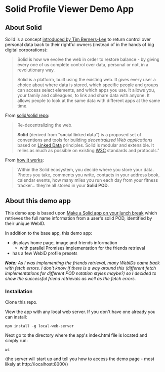 # Solid Profile Viewer Demo App


## About Solid


Solid is a concept [introduced by Tim Berners-Lee](https://www.inrupt.com/blog/one-small-step-for-the-web) to return control over personal data back to their rightful owners (instead of in the hands of big digital corporations):

> Solid is how we evolve the web in order to restore balance - by giving every one of us complete control over data, personal or not, in a revolutionary way.
>
> Solid is a platform, built using the existing web. It gives every user a choice about where data is stored, which specific people and groups can access select elements, and which apps you use. It allows you, your family and colleagues, to link and share data with anyone. It allows people to look at the same data with different apps at the same time.

From [solid/solid repo](https://github.com/solid/solid):

> Re-decentralizing the web.
>
> **Solid** (derived from "**so**cial **li**nked **d**ata") is a proposed set of conventions and tools for building *decentralized Web applications* based on [Linked Data](http://www.w3.org/DesignIssues/LinkedData.html) principles. Solid is modular and extensible. It relies as much as possible on existing [W3C](http://www.w3.org/) standards and protocols."

From [how it works](https://solid.inrupt.com/how-it-works):

> Within the Solid ecosystem, you decide where you store your data. Photos you take, comments you write, contacts in your address book, calendar events, how many miles you run each day from your fitness tracker… they’re all stored in your **Solid POD**.

## About this demo app


This demo app is based upon [Make a Solid app on your lunch break](https://solid.inrupt.com/docs/app-on-your-lunch-break) which retrieves the full name information from a user's solid POD, identified by their unique WebID.

In addition to the base app, this demo app:
* displays home page, image and friends information
   - with parallel Promises implementation for the friends retrieval
* has a few WebID profile presets

***Note:*** *As I was implementing the friends retrieval, many WebIDs came back with fetch errors. I don't know if there is a way around this (different fetch implementations for different POD notation styles maybe?) so I decided to show the successful friend retrievals as well as the fetch errors.*


### Installation
Clone this repo.

View the app with any local web server. If you don't have one already you can install:

`npm install -g local-web-server`

Next go to the directory where the app's index.html file is located and simply run:

`ws`

(the server will start up and tell you how to access the demo page - most likely at http://localhost:8000/)
